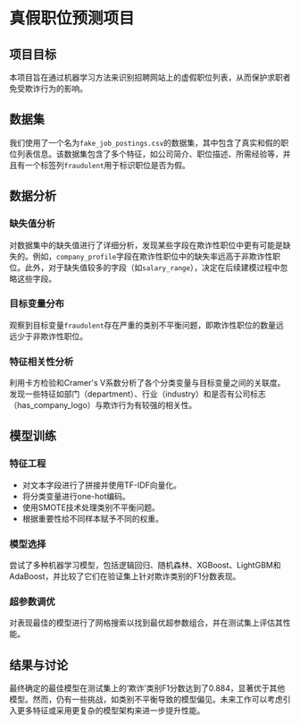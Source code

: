 # 真假职位预测项目

## 项目目标
本项目旨在通过机器学习方法来识别招聘网站上的虚假职位列表，从而保护求职者免受欺诈行为的影响。

## 数据集
我们使用了一个名为`fake_job_postings.csv`的数据集，其中包含了真实和假的职位列表信息。该数据集包含了多个特征，如公司简介、职位描述、所需经验等，并且有一个标签列`fraudulent`用于标识职位是否为假。

## 数据分析
### 缺失值分析
对数据集中的缺失值进行了详细分析，发现某些字段在欺诈性职位中更有可能是缺失的。例如，`company_profile`字段在欺诈性职位中的缺失率远高于非欺诈性职位。此外，对于缺失值较多的字段（如`salary_range`），决定在后续建模过程中忽略这些字段。

### 目标变量分布
观察到目标变量`fraudulent`存在严重的类别不平衡问题，即欺诈性职位的数量远远少于非欺诈性职位。

### 特征相关性分析
利用卡方检验和Cramer's V系数分析了各个分类变量与目标变量之间的关联度。发现一些特征如部门（department）、行业（industry）和是否有公司标志（has_company_logo）与欺诈行为有较强的相关性。

## 模型训练
### 特征工程
- 对文本字段进行了拼接并使用TF-IDF向量化。
- 将分类变量进行one-hot编码。
- 使用SMOTE技术处理类别不平衡问题。
- 根据重要性给不同样本赋予不同的权重。

### 模型选择
尝试了多种机器学习模型，包括逻辑回归、随机森林、XGBoost、LightGBM和AdaBoost，并比较了它们在验证集上针对欺诈类别的F1分数表现。

### 超参数调优
对表现最佳的模型进行了网格搜索以找到最优超参数组合，并在测试集上评估其性能。

## 结果与讨论
最终确定的最佳模型在测试集上的‘欺诈’类别F1分数达到了0.884，显著优于其他模型。然而，仍有一些挑战，如类别不平衡导致的模型偏见。未来工作可以考虑引入更多特征或采用更复杂的模型架构来进一步提升性能。
